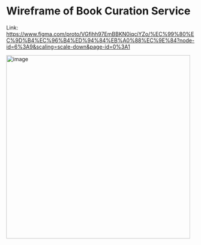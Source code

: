 # Wireframe of Book Curation Service
Link: https://www.figma.com/proto/VGfjhh97EmBBKN0iqciYZo/%EC%99%80%EC%9D%B4%EC%96%B4%ED%94%84%EB%A0%88%EC%9E%84?node-id=6%3A9&scaling=scale-down&page-id=0%3A1

<img width="490" alt="image" src="https://user-images.githubusercontent.com/39396725/211246322-28263933-7ee9-45a1-a3ff-e3d991d12438.png">
